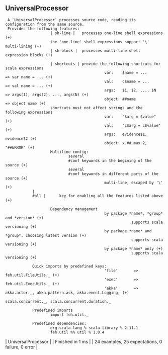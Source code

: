 ## UniversalProcessor
  
     A `UniversalProcessor` processes source code, reading its configuration from the same source.
     Provides the following features:                                                            
                        | sh-line |   processes one-line shell expressions (+)        
                        the 'one-line' shell expressions support '\' multi-lining (+)        
                        | sh-block |  processes multi-line shell expression blocks (+)            
            
                        | shortcuts | provide the following shortcuts for scala expressions                         
                                                var:    $name = ...      => var name = ... (+)                
                                                val:    c$name = ...     => val name = ... (+)                
                                                args:   $1, $2, ..., $N  => args(1), args(2), ..., args(N) (+)                
                                                object: ##name           => object name (+)            
                        shortcuts must not affect strings and the following expressions                             
                                                var:    "$arg = $value" (+)                
                                                val:    "c$arg = c$value" (+)                
                                                args:   evidence$1, evidence$2 (+)                
                                                object: x.## max 2, "##ERROR" (+)            
                        Multiline config:                                                                           
                                several 
                                #conf keywords in the begining of the source (+)                
                                several 
                                #conf keywords in different parts of the source (+)                
                                                multi-line, escaped by '\' (+)        
                | 
                #all |      key for enabling all the features listed above (+)            
            
                        Dependency management                                                                       
                                                by package *name*, *group* and *version* (+)                    
                                                            supports scala versioning (+)                
                                                by package *name* and *group*, choosing latest version (+)                    
                                                            supports scala versioning (+)                
                                                by package *name* only (+)                    
                                                            supports scala versioning (+)        
        
                Quick imports by predefined keys:                                                               
                                                'file'       => feh.util.FileUtils._ (+)                
                                                'exec'       => feh.util.ExecUtils._ (+)                
                                                'akka'       => akka.actor._, akka.pattern.ask, akka.event.Logging, (+)                                
                                                                scala.concurrent._, scala.concurrent.duration._                 
        
                Predefined imports                                                              
                        import feh.util._
        
                Predefined dependencies:                                                                    
                        org.scala-lang % scala-library % 2.11.1
                        feh.util %% util % 1.0.4
            
                                                                                                    
| UniversalProcessor |
| Finished in 1 ms |
| 24 examples, 25 expectations, 0 failure, 0 error |